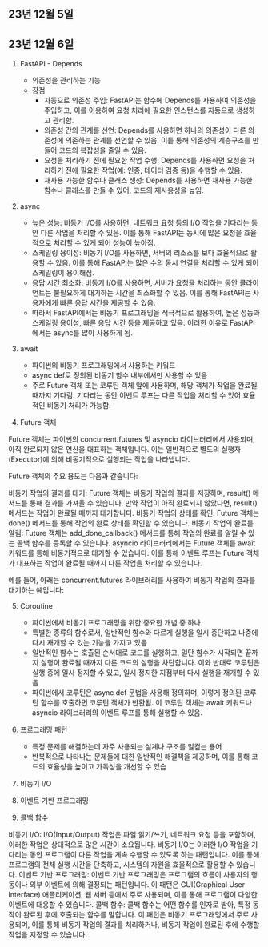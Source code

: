 ## 23년 12월 5일
## 23년 12월 6일

1. FastAPI - Depends
    - 의존성을 관리하는 기능
    - 장점
        - 자동으로 의존성 주입: FastAPI는 함수에 Depends를 사용하여 의존성을 주입하고, 이를 이용하여 요청 처리에 필요한 인스턴스를 자동으로 생성하고 관리함.
        - 의존성 간의 관계를 선언: Depends를 사용하면 하나의 의존성이 다른 의존성에 의존하는 관계를 선언할 수 있음. 이를 통해 의존성의 계층구조를 만들어 코드의 복잡성을 줄일 수 있음.
        - 요청을 처리하기 전에 필요한 작업 수행: Depends를 사용하면 요청을 처리하기 전에 필요한 작업(예: 인증, 데이터 검증 등)을 수행할 수 있음.
        - 재사용 가능한 함수나 클래스 생성: Depends를 사용하면 재사용 가능한 함수나 클래스를 만들 수 있어, 코드의 재사용성을 높임.
2. async
    - 높은 성능: 비동기 I/O를 사용하면, 네트워크 요청 등의 I/O 작업을 기다리는 동안 다른 작업을 처리할 수 있음. 이를 통해 FastAPI는 동시에 많은 요청을 효율적으로 처리할 수 있게 되어 성능이 높아짐.
    - 스케일링 용이성: 비동기 I/O를 사용하면, 서버의 리소스를 보다 효율적으로 활용할 수 있음. 이를 통해 FastAPI는 많은 수의 동시 연결을 처리할 수 있게 되어 스케일링이 용이해짐.
    - 응답 시간 최소화: 비동기 I/O를 사용하면, 서버가 요청을 처리하는 동안 클라이언트는 불필요하게 대기하는 시간을 최소화할 수 있음. 이를 통해 FastAPI는 사용자에게 빠른 응답 시간을 제공할 수 있음.
    - 따라서 FastAPI에서는 비동기 프로그래밍을 적극적으로 활용하여, 높은 성능과 스케일링 용이성, 빠른 응답 시간 등을 제공하고 있음. 이러한 이유로 FastAPI에서는 async를 많이 사용하게 됨.
3. await
    - 파이썬의 비동기 프로그래밍에서 사용하는 키워드
    -  async def로 정의된 비동기 함수 내부에서만 사용할 수 있음
    - 주로 Future 객체 또는 코루틴 객체 앞에 사용하며, 해당 객체가 작업을 완료될 때까지 기다림. 기다리는 동안 이벤트 루프는 다른 작업을 처리할 수 있어 효율적인 비동기 처리가 가능함.


4. Future 객체

Future 객체는 파이썬의 concurrent.futures 및 asyncio 라이브러리에서 사용되며, 아직 완료되지 않은 연산을 대표하는 객체입니다. 이는 일반적으로 별도의 실행자(Executor)에 의해 비동기적으로 실행되는 작업을 나타냅니다.

Future 객체의 주요 용도는 다음과 같습니다:

비동기 작업의 결과를 대기: Future 객체는 비동기 작업의 결과를 저장하며, result() 메서드를 통해 결과를 가져올 수 있습니다. 만약 작업이 아직 완료되지 않았다면, result() 메서드는 작업이 완료될 때까지 대기합니다.
비동기 작업의 상태를 확인: Future 객체는 done() 메서드를 통해 작업의 완료 상태를 확인할 수 있습니다.
비동기 작업의 완료를 알림: Future 객체는 add_done_callback() 메서드를 통해 작업의 완료를 알릴 수 있는 콜백 함수를 등록할 수 있습니다.
asyncio 라이브러리에서는 Future 객체를 await 키워드를 통해 비동기적으로 대기할 수 있습니다. 이를 통해 이벤트 루프는 Future 객체가 대표하는 작업이 완료될 때까지 다른 작업을 처리할 수 있습니다.

예를 들어, 아래는 concurrent.futures 라이브러리를 사용하여 비동기 작업의 결과를 대기하는 예입니다:


5. Coroutine
    - 파이썬에서 비동기 프로그래밍을 위한 중요한 개념 중 하나
    - 특별한 종류의 함수로서, 일반적인 함수와 다르게 실행을 일시 중단하고 나중에 다시 재개할 수 있는 기능을 가지고 있음
    - 일반적인 함수는 호출된 순서대로 코드를 실행하고, 일단 함수가 시작되면 끝까지 실행이 완료될 때까지 다른 코드의 실행을 차단합니다. 이와 반대로 코루틴은 실행 중에 일시 정지할 수 있고, 일시 정지한 지점부터 다시 실행을 재개할 수 있음
    - 파이썬에서 코루틴은 async def 문법을 사용해 정의하며, 이렇게 정의된 코루틴 함수를 호출하면 코루틴 객체가 반환됨. 이 코루틴 객체는 await 키워드나 asyncio 라이브러리의 이벤트 루프를 통해 실행할 수 있음.

6. 프로그래밍 패턴
    - 특정 문제를 해결하는데 자주 사용되는 설계나 구조를 일컫는 용어
    - 반복적으로 나타나는 문제들에 대한 일반적인 해결책을 제공하며, 이를 통해 코드의 효율성을 높이고 가독성을 개선할 수 있습



7. 비동기 I/O

8. 이벤트 기반 프로그래밍

9. 콜백 함수




비동기 I/O: I/O(Input/Output) 작업은 파일 읽기/쓰기, 네트워크 요청 등을 포함하며, 이러한 작업은 상대적으로 많은 시간이 소요됩니다. 비동기 I/O는 이러한 I/O 작업을 기다리는 동안 프로그램이 다른 작업을 계속 수행할 수 있도록 하는 패턴입니다. 이를 통해 프로그램의 전체 실행 시간을 단축하고, 시스템의 자원을 효율적으로 활용할 수 있습니다.
이벤트 기반 프로그래밍: 이벤트 기반 프로그래밍은 프로그램의 흐름이 사용자의 행동이나 외부 이벤트에 의해 결정되는 패턴입니다. 이 패턴은 GUI(Graphical User Interface) 애플리케이션, 웹 서버 등에서 주로 사용되며, 이를 통해 프로그램이 다양한 이벤트에 대응할 수 있습니다.
콜백 함수: 콜백 함수는 어떤 함수를 인자로 받아, 특정 동작이 완료된 후에 호출되는 함수를 말합니다. 이 패턴은 비동기 프로그래밍에서 주로 사용되며, 이를 통해 비동기 작업의 결과를 처리하거나, 비동기 작업이 완료된 후에 수행할 작업을 지정할 수 있습니다.